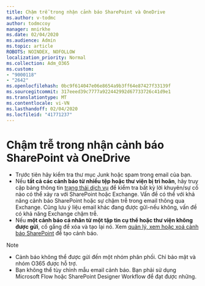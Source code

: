 ```yaml
---
title: Chậm trễ trong nhận cảnh báo SharePoint và OneDrive
ms.author: v-todmc
author: todmccoy
manager: mnirkhe
ms.date: 02/04/2020
ms.audience: Admin
ms.topic: article
ROBOTS: NOINDEX, NOFOLLOW
localization_priority: Normal
ms.collection: Adm_O365
ms.custom:
- "9000118"
- "2642"
ms.openlocfilehash: 0bc9f614047e06e8654a9b3ff64e87427f33139f
ms.sourcegitcommit: 317eeed39c7777a922442992d67733726c41d9e1
ms.translationtype: MT
ms.contentlocale: vi-VN
ms.lasthandoff: 02/04/2020
ms.locfileid: "41771237"
---
```

# <a name="delays-in-receiving-sharepoint-and-onedrive-alerts"></a>Chậm trễ trong nhận cảnh báo SharePoint và OneDrive

- Trước tiên hãy kiểm tra thư mục Junk hoặc spam trong email của bạn.
- Nếu **tất cả các cảnh báo từ nhiều tệp hoặc thư viện bị trì hoãn**, hãy truy cập bảng thông tin [trạng thái dịch vụ](https://nam06.safelinks.protection.outlook.com/?url=https://admin.microsoft.com/AdminPortal/Home%23/servicehealth&data=02%7c01%7cv-todmc%40microsoft.com%7c2cd2037aa7304711d2bc08d741fae254%7c72f988bf86f141af91ab2d7cd011db47%7c1%7c0%7c637050418099632638&sdata=35FUOTleK0Sc0z%2B7N7Vm0tOgXplyeOe3LcIzqRziGXc%3D&reserved=0) để kiểm tra bất kỳ lời khuyên/sự cố nào có thể xảy ra với SharePoint hoặc Exchange. Vấn đề có thể với khả năng cảnh báo SharePoint hoặc sự chậm trễ trong email thông qua Exchange. Cũng lưu ý liệu email khác đang được gửi-nếu không, vấn đề có khả năng Exchange chậm trễ.
- Nếu **một cảnh báo cá nhân từ một tập tin cụ thể hoặc thư viện không được gửi**, cố gắng để xóa và tạo lại nó. Xem [quản lý, xem hoặc xoá cảnh báo SharePoint](https://nam06.safelinks.protection.outlook.com/?url=https://support.office.com/article/manage-view-or-delete-sharepoint-alerts-99dfb19c-9a90-4a8c-aba1-aa8c8afb0de2?ui%3Den-US%26rs%3D%26ad%3DUS%23ID0EAADAAA%3DOnline&data=02%7c01%7cv-todmc%40microsoft.com%7c2cd2037aa7304711d2bc08d741fae254%7c72f988bf86f141af91ab2d7cd011db47%7c1%7c0%7c637050418099632638&sdata=AkE%2BjiG6%2BA59llp2DGcg4uHHUjaUDUnAlK5ax/epn3E%3D&reserved=0) để tạo cảnh báo.

> [!NOTE]
> - Cảnh báo không thể được gửi đến một nhóm phân phối. Chỉ bảo mật và nhóm O365 được hỗ trợ.
> - Bạn không thể tùy chỉnh mẫu email cảnh báo. Bạn phải sử dụng Microsoft Flow hoặc SharePoint Designer Workflow để đạt được những.
